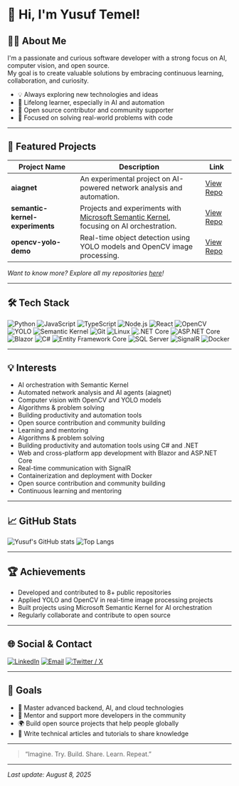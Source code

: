 # 👋 Hi, I'm Yusuf Temel!

## 🧑‍💻 About Me
I'm a passionate and curious software developer with a strong focus on AI, computer vision, and open source.  
My goal is to create valuable solutions by embracing continuous learning, collaboration, and curiosity.

- 💡 Always exploring new technologies and ideas
- 🌱 Lifelong learner, especially in AI and automation
- 🧩 Open source contributor and community supporter
- 🎯 Focused on solving real-world problems with code

---

## 🚀 Featured Projects

| Project Name        | Description                                                               | Link                                                           |
|---------------------|---------------------------------------------------------------------------|----------------------------------------------------------------|
| **aiagnet**         | An experimental project on AI-powered network analysis and automation.     | [View Repo](https://github.com/Yusuftmle/aiagnet)              |
| **semantic-kernel-experiments** | Projects and experiments with [Microsoft Semantic Kernel](https://github.com/microsoft/semantic-kernel), focusing on AI orchestration. | [View Repo](https://github.com/Yusuftmle/semantic-kernel-experiments) |
| **opencv-yolo-demo**| Real-time object detection using YOLO models and OpenCV image processing.  | [View Repo](https://github.com/Yusuftmle/opencv-yolo-demo)     |

*Want to know more? Explore all my repositories [here](https://github.com/Yusuftmle?tab=repositories)!*

---

## 🛠️ Tech Stack

![Python](https://img.shields.io/badge/-Python-333?style=flat&logo=python)
![JavaScript](https://img.shields.io/badge/-JavaScript-333?style=flat&logo=javascript)
![TypeScript](https://img.shields.io/badge/-TypeScript-333?style=flat&logo=typescript)
![Node.js](https://img.shields.io/badge/-Node.js-333?style=flat&logo=node.js)
![React](https://img.shields.io/badge/-React-333?style=flat&logo=react)
![OpenCV](https://img.shields.io/badge/-OpenCV-333?style=flat&logo=opencv)
![YOLO](https://img.shields.io/badge/-YOLO-333?style=flat&logo=openai)
![Semantic Kernel](https://img.shields.io/badge/-Semantic%20Kernel-333?style=flat&logo=microsoft)
![Git](https://img.shields.io/badge/-Git-333?style=flat&logo=git)
![Linux](https://img.shields.io/badge/-Linux-333?style=flat&logo=linux)
![.NET Core](https://img.shields.io/badge/-.NET%20Core-333?style=flat&logo=dotnet)
![ASP.NET Core](https://img.shields.io/badge/-ASP.NET%20Core-333?style=flat&logo=aspdotnet)
![Blazor](https://img.shields.io/badge/-Blazor-333?style=flat&logo=blazor)
![C#](https://img.shields.io/badge/-C%23-333?style=flat&logo=csharp)
![Entity Framework Core](https://img.shields.io/badge/-Entity%20Framework%20Core-333?style=flat&logo=entityframework)
![SQL Server](https://img.shields.io/badge/-SQL%20Server-333?style=flat&logo=microsoftsqlserver)
![SignalR](https://img.shields.io/badge/-SignalR-333?style=flat&logo=microsoft)
![Docker](https://img.shields.io/badge/-Docker-333?style=flat&logo=docker)


---

## 💡 Interests

- AI orchestration with Semantic Kernel
- Automated network analysis and AI agents (aiagnet)
- Computer vision with OpenCV and YOLO models
- Algorithms & problem solving
- Building productivity and automation tools
- Open source contribution and community building
- Learning and mentoring
- Algorithms & problem solving
- Building productivity and automation tools using C# and .NET
- Web and cross-platform app development with Blazor and ASP.NET Core
- Real-time communication with SignalR
- Containerization and deployment with Docker
- Open source contribution and community building
- Continuous learning and mentoring
---

## 📈 GitHub Stats

![Yusuf's GitHub stats](https://github-readme-stats.vercel.app/api?username=Yusuftmle&show_icons=true&theme=tokyonight)
![Top Langs](https://github-readme-stats.vercel.app/api/top-langs/?username=Yusuftmle&layout=compact&theme=tokyonight)

---

## 🏆 Achievements

- Developed and contributed to 8+ public repositories
- Applied YOLO and OpenCV in real-time image processing projects
- Built projects using Microsoft Semantic Kernel for AI orchestration
- Regularly collaborate and contribute to open source

---

## 🌐 Social & Contact

[![LinkedIn](https://img.shields.io/badge/-LinkedIn-0077B5?style=flat&logo=linkedin&logoColor=white)](https://linkedin.com/in/YOUR-LINKEDIN)
[![Email](https://img.shields.io/badge/-Email-EA4335?style=flat&logo=gmail&logoColor=white)](mailto:YOUR-EMAIL@gmail.com)
[![Twitter / X](https://img.shields.io/badge/-Twitter-1DA1F2?style=flat&logo=twitter&logoColor=white)](https://twitter.com/YOUR-HANDLE)

---

## 📃 Goals

- 🚀 Master advanced backend, AI, and cloud technologies
- 🤝 Mentor and support more developers in the community
- 🌍 Build open source projects that help people globally
- 📝 Write technical articles and tutorials to share knowledge

---

> “Imagine. Try. Build. Share. Learn. Repeat.”

---

*Last update: August 8, 2025*
